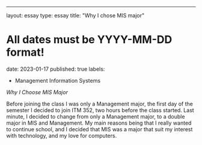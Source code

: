 ---
layout: essay
type: essay
title: "Why I chose MIS major"
# All dates must be YYYY-MM-DD format!
date: 2023-01-17
published: true
labels:
  - Management Information Systems

*Why I Choose MIS Major*

Before joining the class I was only a Management major, the first day of the semester I decided to join ITM 352, two hours before the class started. Last minute, I decided to change from only a Management major, to a double major in MIS and Management. My main reasons being that I really wanted to continue school, and I decided that MIS was a major that suit my interest with technology, and my love for computers.
